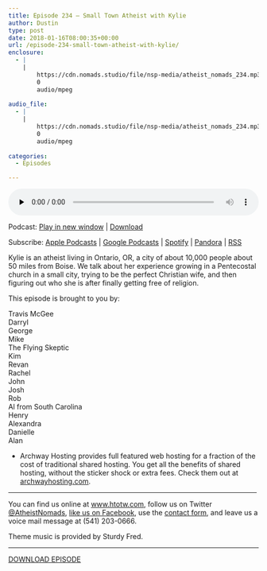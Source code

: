 ```yaml
---
title: ﻿Episode 234 – Small Town Atheist with Kylie
author: Dustin
type: post
date: 2018-01-16T08:00:35+00:00
url: /﻿episode-234-small-town-atheist-with-kylie/
enclosure:
  - |
    |
        https://cdn.nomads.studio/file/nsp-media/atheist_nomads_234.mp3
        0
        audio/mpeg
        
audio_file:
  - |
    |
        https://cdn.nomads.studio/file/nsp-media/atheist_nomads_234.mp3
        0
        audio/mpeg
        
categories:
  - Episodes

---
```

<div itemscope itemtype="http://schema.org/AudioObject">
  <meta itemprop="name" content="﻿Episode 234 &#8211; Small Town Atheist with Kylie" />
  
  <meta itemprop="uploadDate" content="2018-01-16T01:00:35-07:00" />
  
  <meta itemprop="encodingFormat" content="audio/mpeg" />
  
  <meta itemprop="description" content="Kylie is an atheist living in Ontario, OR, a city of about 10,000 people about 50 miles from Boise. We talk about her experience growing in a Pentecostal church in a small city, trying to be the perfect Christian wife, and then figuring out who she i..." />
  
  <meta itemprop="contentUrl" content="https://dts.podtrac.com/redirect.mp3/cdn.nomads.studio/file/nsp-media/atheist_nomads_234.mp3" />
  </p> 
  
  <div class="powerpress_player" id="powerpress_player_8497">
    <audio class="wp-audio-shortcode" id="audio-1679-241" preload="none" style="width: 100%;" controls="controls"><source type="audio/mpeg" src="https://dts.podtrac.com/redirect.mp3/cdn.nomads.studio/file/nsp-media/atheist_nomads_234.mp3?_=241" /><a href="https://dts.podtrac.com/redirect.mp3/cdn.nomads.studio/file/nsp-media/atheist_nomads_234.mp3">https://dts.podtrac.com/redirect.mp3/cdn.nomads.studio/file/nsp-media/atheist_nomads_234.mp3</a></audio>
  </div>
</div>

<p class="powerpress_links powerpress_links_mp3">
  Podcast: <a href="https://dts.podtrac.com/redirect.mp3/cdn.nomads.studio/file/nsp-media/atheist_nomads_234.mp3" class="powerpress_link_pinw" target="_blank" title="Play in new window" onclick="return powerpress_pinw('https://htotw.com/?powerpress_pinw=1679-podcast');" rel="nofollow">Play in new window</a> | <a href="https://dts.podtrac.com/redirect.mp3/cdn.nomads.studio/file/nsp-media/atheist_nomads_234.mp3" class="powerpress_link_d" title="Download" rel="nofollow" download="atheist_nomads_234.mp3">Download</a>
</p>

<p class="powerpress_links powerpress_subscribe_links">
  Subscribe: <a href="https://podcasts.apple.com/us/podcast/humanists-take-on-the-world/id530050098?mt=2&ls=1" class="powerpress_link_subscribe powerpress_link_subscribe_itunes" target="_blank" title="Subscribe on Apple Podcasts" rel="nofollow">Apple Podcasts</a> | <a href="https://www.google.com/podcasts?feed=aHR0cDovL2F0aGVpc3Rub21hZHMubGlic3luLmNvbS9yc3M%3D" class="powerpress_link_subscribe powerpress_link_subscribe_googleplay" target="_blank" title="Subscribe on Google Podcasts" rel="nofollow">Google Podcasts</a> | <a href="https://open.spotify.com/show/3LzK2xZGike6Tc1GEMtMbr?si=LieN9SNuTpq96smuaUsH8A" class="powerpress_link_subscribe powerpress_link_subscribe_spotify" target="_blank" title="Subscribe on Spotify" rel="nofollow">Spotify</a> | <a href="https://www.pandora.com/podcast/atheist-nomads/PC:10122?corr=62071012&part=ug" class="powerpress_link_subscribe powerpress_link_subscribe_pandora" target="_blank" title="Subscribe on Pandora" rel="nofollow">Pandora</a> | <a href="https://htotw.com/feed/podcast/" class="powerpress_link_subscribe powerpress_link_subscribe_rss" target="_blank" title="Subscribe via RSS" rel="nofollow">RSS</a>
</p>

<center>
</center>Kylie is an atheist living in Ontario, OR, a city of about 10,000 people about 50 miles from Boise. We talk about her experience growing in a Pentecostal church in a small city, trying to be the perfect Christian wife, and then figuring out who she is after finally getting free of religion.

This episode is brought to you by:

Travis McGee  
Darryl  
George  
Mike  
The Flying Skeptic  
Kim  
Revan  
Rachel  
John  
Josh  
Rob  
Al from South Carolina  
Henry  
Alexandra  
Danielle  
Alan

* Archway Hosting provides full featured web hosting for a fraction of the cost of traditional shared hosting. You get all the benefits of shared hosting, without the sticker shock or extra fees. Check them out at <a href="http://archwayhosting.com/" target="_blank" rel="noopener">archwayhosting.com</a>.

<hr width="500" />

You can find us online at <a href="https://www.htotw.com/" target="_blank" rel="noopener">www.htotw.com</a>, follow us on Twitter <a href="https://htotw.com/twitter" target="_blank" rel="noopener">@AtheistNomads</a>, <a href="https://htotw.com/facebook" target="_blank" rel="noopener">like us on Facebook</a>, use the [contact form](https://htotw.com/contact), and leave us a voice mail message at (541) 203-0666.

Theme music is provided by Sturdy Fred.

<hr width="”500”" />

[DOWNLOAD EPISODE][1]

 [1]: https://dts.podtrac.com/redirect.mp3/cdn.nomads.studio/file/nsp-media/atheist_nomads_234.mp3